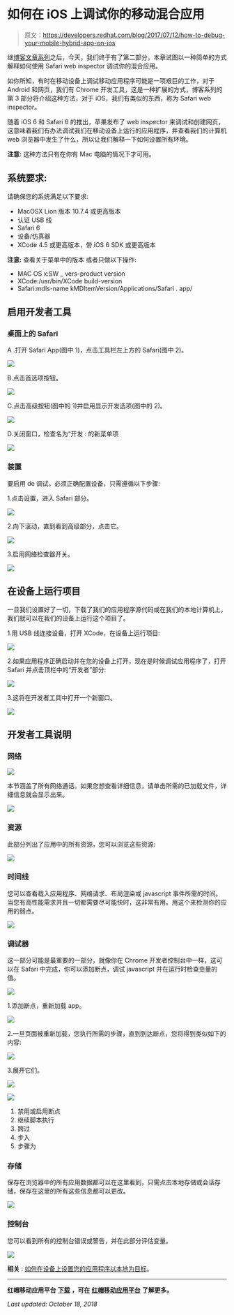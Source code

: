 # 如何在 iOS 上调试你的移动混合应用

> 原文：<https://developers.redhat.com/blog/2017/07/12/how-to-debug-your-mobile-hybrid-app-on-ios>

继[博客文章系列](https://developers.redhat.com/blog/2017/05/26/how-to-setup-your-apps-to-target-locally-on-device/)之后，今天，我们终于有了第二部分，本章试图以一种简单的方式解释如何使用 Safari web inspector 调试你的混合应用。

如你所知，有时在移动设备上调试移动应用程序可能是一项艰巨的工作，对于 Android 和网页，我们有 Chrome 开发工具，这是一种扩展的方式，博客系列的第 3 部分将介绍这种方法，对于 iOS，我们有类似的东西，称为 Safari web inspector。

随着 iOS 6 和 Safari 6 的推出，苹果发布了 web inspector 来调试和创建网页，这意味着我们有办法调试我们在移动设备上运行的应用程序，并查看我们的计算机 web 浏览器中发生了什么，所以让我们解释一下如何设置所有环境。

**注意:** 这种方法只有在你有 Mac 电脑的情况下才可用。

## 系统要求:

请确保您的系统满足以下要求:

*   MacOSX Lion 版本 10.7.4 或更高版本
*   认证 USB 线
*   Safari 6
*   设备/仿真器
*   XCode 4.5 或更高版本，带 iOS 6 SDK 或更高版本

**注意:** 查看关于菜单中的版本 或者只做以下操作:

*   MAC OS x:SW _ vers-product version
*   XCode:/usr/bin/XCode build-version
*   Safari:mdls-name kMDItemVersion/Applications/Safari . app/

## 启用开发者工具

### 桌面上的 Safari

A .打开 Safari App(图中 1)，点击工具栏左上方的 Safari(图中 2)。

![](img/3d1acce0a3a4fcbb9589fd5f0a54054d.png)

B.点击首选项按钮。

![](img/90f794cc2a66a422514104ea4c9a6dee.png)

C.点击高级按钮(图中的 1)并启用显示开发选项(图中的 2)。

![](img/b957312f59662686b949a5c33db6f746.png)

D.关闭窗口，检查名为“开发 : 的新菜单项

![](img/576c302f3a02f9d1a2fd5996ff8970ff.png)

### 装置

要启用 de 调试，必须正确配置设备，只需遵循以下步骤:

1.点击设置，进入 Safari 部分。

![](img/67ec0bb057d32a835a721462606d87c4.png)

2.向下滚动，直到看到高级部分，点击它。

![](img/3336a382670c1571d23e1870539a1fa5.png)

3.启用网络检查器开关。

![](img/314c3d3ddc9ebd5a2222fffd47d2b5da.png)

## 在设备上运行项目

一旦我们设置好了一切，下载了我们的应用程序源代码或在我们的本地计算机上，我们就可以在我们的设备上运行这个项目了。

1.用 USB 线连接设备，打开 XCode，在设备上运行项目:

![](img/68fbc6098378bb3b629fb061f09c038f.png)

2.如果应用程序正确启动并在您的设备上打开，现在是时候调试应用程序了，打开 Safari 并点击顶栏中的“开发者”部分:

![](img/bd57b644bca3814d1094edee3285cdd5.png)

3.这将在开发者工具中打开一个新窗口。

![](img/c174710f9a7d6cb18ba28337f5709ae9.png)

## 开发者工具说明

### 网络

![](img/dc711336fb4a91852cef95d2b86cfef0.png)

本节涵盖了所有网络通话。如果您想查看详细信息，请单击所需的已加载文件，详细信息就会显示出来。

![](img/094e6419a43d7db5f049cccb4155d2a1.png)

### 资源

此部分列出了应用中的所有资源，您可以浏览这些资源:

![](img/ea56344160e3662c0b7382610ee3e79b.png)

### 时间线

您可以查看载入应用程序、网络请求、布局渲染或 javascript 事件所需的时间。当您有高性能需求并且一切都需要尽可能快时，这非常有用。用这个来检测你的应用的弱点。

![](img/389e6c1d67bbc28c7fc9640cadf1a16c.png)

### 调试器

这一部分可能是最重要的一部分，就像你在 Chrome 开发者控制台中一样，这可以在 Safari 中完成，你可以添加断点，调试 javascript 并在运行时检查变量的值。

![](img/2323c517ac9ef6b86ebb24c44bd26de0.png)

1.添加断点，重新加载 app。

![](img/4ec5b9e043c4df0e83e2643be8a19d41.png)

2.一旦页面被重新加载，您执行所需的步骤，直到到达断点，您将得到类似如下的内容:

![](img/fdeb557167fcc9d5abc07712ef574647.png)

3.展开它们。

![](img/c3e8f8be848969eb534b36a83a0938c8.png)

![](img/4f46c18f88fe105999e522b98059457c.png)

1.  禁用或启用断点
2.  继续脚本执行
3.  跨过
4.  步入
5.  步骤为

### 存储

保存在浏览器中的所有应用数据都可以在这里看到，只需点击本地存储或会话存储，保存在这里的所有这些信息都可以更改。

![](img/f1367d2df3143a39d9ef8b159c592bae.png)

### 控制台

您可以看到所有的控制台错误或警告，并在此部分评估变量。

![](img/cd5adad4ed023d9c142e231de79d9861.png)

**相关** : [如何在设备上设置您的应用程序以本地为目标](https://developers.redhat.com/blog/2017/05/26/how-to-setup-your-apps-to-target-locally-on-device/)。

* * *

**红帽移动应用平台** [**下载**](https://developers.redhat.com/products/mobileplatform/download/) **，可在** [**红帽移动应用平台**](https://developers.redhat.com/products/mobileplatform/overview/) **了解更多。**

*Last updated: October 18, 2018*